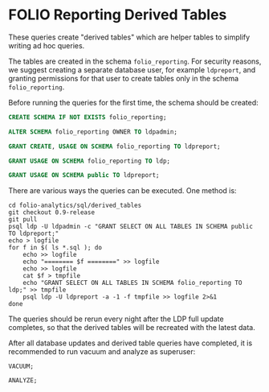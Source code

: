 FOLIO Reporting Derived Tables
==============================

These queries create "derived tables" which are helper tables to
simplify writing ad hoc queries.

The tables are created in the schema `folio_reporting`.  For security
reasons, we suggest creating a separate database user, for example
`ldpreport`, and granting permissions for that user to create tables
only in the schema `folio_reporting`.

Before running the queries for the first time, the schema should be
created:

```sql
CREATE SCHEMA IF NOT EXISTS folio_reporting;

ALTER SCHEMA folio_reporting OWNER TO ldpadmin;

GRANT CREATE, USAGE ON SCHEMA folio_reporting TO ldpreport;

GRANT USAGE ON SCHEMA folio_reporting TO ldp;

GRANT USAGE ON SCHEMA public TO ldpreport;
```

There are various ways the queries can be executed.  One method is:

```shell
cd folio-analytics/sql/derived_tables
git checkout 0.9-release
git pull
psql ldp -U ldpadmin -c "GRANT SELECT ON ALL TABLES IN SCHEMA public TO ldpreport;"
echo > logfile
for f in $( ls *.sql ); do
    echo >> logfile
    echo "======== $f ========" >> logfile
    echo >> logfile
    cat $f > tmpfile
    echo "GRANT SELECT ON ALL TABLES IN SCHEMA folio_reporting TO ldp;" >> tmpfile
    psql ldp -U ldpreport -a -1 -f tmpfile >> logfile 2>&1
done
```

The queries should be rerun every night after the LDP full update
completes, so that the derived tables will be recreated with the
latest data.

After all database updates and derived table queries have completed,
it is recommended to run vacuum and analyze as superuser:

```shell
VACUUM;

ANALYZE;
```

